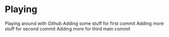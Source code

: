 # Playing
Playing around with Github
Adding some stuff for first commit
Adding more stuff for second commit
Adding more for third main commit

